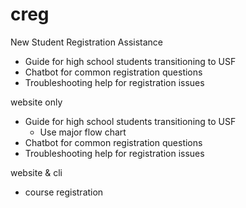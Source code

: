 # creg

New Student Registration Assistance
- Guide for high school students transitioning to USF
- Chatbot for common registration questions
- Troubleshooting help for registration issues

website only
- Guide for high school students transitioning to USF
	- Use major flow chart
- Chatbot for common registration questions
- Troubleshooting help for registration issues

website & cli
- course registration
